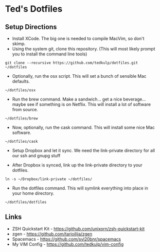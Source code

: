 # Ted's Dotfiles

## Setup Directions

* Install XCode. The big one is needed to compile MacVim, so don't skimp.
* Using the system git, clone this repository. (This will most likely prompt you
  to install the command line tools)

```
git clone --recursive https://github.com/tedkulp/dotfiles.git ~/dotfiles
```

* Optionally, run the osx script. This will set a bunch of sensible Mac defaults.

```
~/dotfiles/osx
```

* Run the brew command. Make a sandwich... get a nice beverage...  maybe see if something
  is on Netflix. This will install a lot of software from source.

```
~/dotfiles/brew
```

* Now, optionally, run the cask command. This will install some nice Mac software.

```
~/dotfiles/cask
```

* Setup Dropbox and let it sync. We need the link-private directory for all our ssh and
  gnupg stuff

* After Dropbox is synced, link up the link-private directory to your dotfiles.

```
ln -s ~/Dropbox/link-private ~/dotfiles/
```

* Run the dotfiles command. This will symlink everything into place in your home
  directory.

```
~/dotfiles/dotfiles
```

## Links

* ZSH Quickstart Kit - https://github.com/unixorn/zsh-quickstart-kit
* zgen - https://github.com/tarjoilija/zgen
* Spacemacs - https://github.com/syl20bnr/spacemacs
* My VIM Config - https://github.com/tedkulp/vim-config
